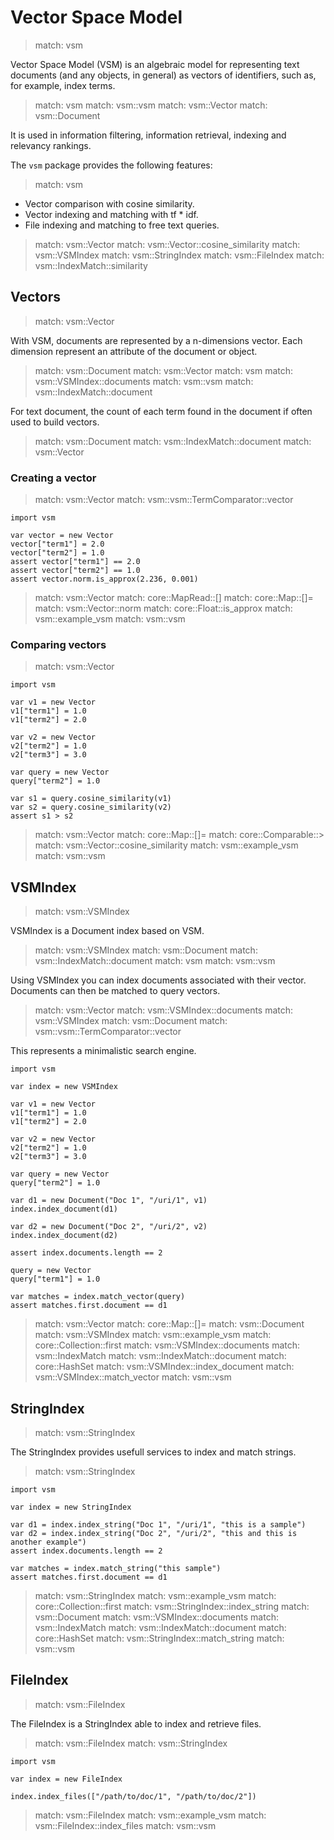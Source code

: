 # Vector Space Model

> match: vsm

Vector Space Model (VSM) is an algebraic model for representing text documents
(and any objects, in general) as vectors of identifiers, such as, for example,
index terms.

> match: vsm
> match: vsm::vsm
> match: vsm::Vector
> match: vsm::Document

It is used in information filtering, information retrieval, indexing and
relevancy rankings.

The `vsm` package provides the following features:

> match: vsm

* Vector comparison with cosine similarity.
* Vector indexing and matching with tf * idf.
* File indexing and matching to free text queries.

> match: vsm::Vector
> match: vsm::Vector::cosine_similarity
> match: vsm::VSMIndex
> match: vsm::StringIndex
> match: vsm::FileIndex
> match: vsm::IndexMatch::similarity

## Vectors

> match: vsm::Vector

With VSM, documents are represented by a n-dimensions vector.
Each dimension represent an attribute of the document or object.

> match: vsm::Document
> match: vsm::Vector
> match: vsm
> match: vsm::VSMIndex::documents
> match: vsm::vsm
> match: vsm::IndexMatch::document

For text document, the count of each term found in the document if often used to
build vectors.

> match: vsm::Document
> match: vsm::IndexMatch::document
> match: vsm::Vector

### Creating a vector

> match: vsm::Vector
> match: vsm::vsm::TermComparator::vector

~~~
import vsm

var vector = new Vector
vector["term1"] = 2.0
vector["term2"] = 1.0
assert vector["term1"] == 2.0
assert vector["term2"] == 1.0
assert vector.norm.is_approx(2.236, 0.001)
~~~

> match: vsm::Vector
> match: core::MapRead::[]
> match: core::Map::[]=
> match: vsm::Vector::norm
> match: core::Float::is_approx
> match: vsm::example_vsm
> match: vsm::vsm

### Comparing vectors

> match: vsm::Vector

~~~
import vsm

var v1 = new Vector
v1["term1"] = 1.0
v1["term2"] = 2.0

var v2 = new Vector
v2["term2"] = 1.0
v2["term3"] = 3.0

var query = new Vector
query["term2"] = 1.0

var s1 = query.cosine_similarity(v1)
var s2 = query.cosine_similarity(v2)
assert s1 > s2
~~~

> match: vsm::Vector
> match: core::Map::[]=
> match: core::Comparable::>
> match: vsm::Vector::cosine_similarity
> match: vsm::example_vsm
> match: vsm::vsm

## VSMIndex

> match: vsm::VSMIndex

VSMIndex is a Document index based on VSM.

> match: vsm::VSMIndex
> match: vsm::Document
> match: vsm::IndexMatch::document
> match: vsm
> match: vsm::vsm

Using VSMIndex you can index documents associated with their vector.
Documents can then be matched to query vectors.

> match: vsm::Vector
> match: vsm::VSMIndex::documents
> match: vsm::VSMIndex
> match: vsm::Document
> match: vsm::vsm::TermComparator::vector

This represents a minimalistic search engine.

~~~
import vsm

var index = new VSMIndex

var v1 = new Vector
v1["term1"] = 1.0
v1["term2"] = 2.0

var v2 = new Vector
v2["term2"] = 1.0
v2["term3"] = 3.0

var query = new Vector
query["term2"] = 1.0

var d1 = new Document("Doc 1", "/uri/1", v1)
index.index_document(d1)

var d2 = new Document("Doc 2", "/uri/2", v2)
index.index_document(d2)

assert index.documents.length == 2

query = new Vector
query["term1"] = 1.0

var matches = index.match_vector(query)
assert matches.first.document == d1
~~~

> match: vsm::Vector
> match: core::Map::[]=
> match: vsm::Document
> match: vsm::VSMIndex
> match: vsm::example_vsm
> match: core::Collection::first
> match: vsm::VSMIndex::documents
> match: vsm::IndexMatch
> match: vsm::IndexMatch::document
> match: core::HashSet
> match: vsm::VSMIndex::index_document
> match: vsm::VSMIndex::match_vector
> match: vsm::vsm

## StringIndex

> match: vsm::StringIndex

The StringIndex provides usefull services to index and match strings.

> match: vsm::StringIndex

~~~
import vsm

var index = new StringIndex

var d1 = index.index_string("Doc 1", "/uri/1", "this is a sample")
var d2 = index.index_string("Doc 2", "/uri/2", "this and this is another example")
assert index.documents.length == 2

var matches = index.match_string("this sample")
assert matches.first.document == d1
~~~

> match: vsm::StringIndex
> match: vsm::example_vsm
> match: core::Collection::first
> match: vsm::StringIndex::index_string
> match: vsm::Document
> match: vsm::VSMIndex::documents
> match: vsm::IndexMatch
> match: vsm::IndexMatch::document
> match: core::HashSet
> match: vsm::StringIndex::match_string
> match: vsm::vsm

## FileIndex

> match: vsm::FileIndex

The FileIndex is a StringIndex able to index and retrieve files.

> match: vsm::FileIndex
> match: vsm::StringIndex

~~~nit
import vsm

var index = new FileIndex

index.index_files(["/path/to/doc/1", "/path/to/doc/2"])
~~~

> match: vsm::FileIndex
> match: vsm::example_vsm
> match: vsm::FileIndex::index_files
> match: vsm::vsm

